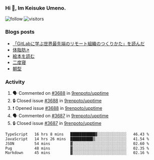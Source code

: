 ### Hi 👋, Im Keisuke Umeno.

<!--
**9renpoto/9renpoto** is a ✨ _special_ ✨ repository because its `README.md` (this file) appears on your GitHub profile.

Here are some ideas to get you started:

- 🔭 I’m currently working on ...
- 🌱 I’m currently learning ...
- 👯 I’m looking to collaborate on ...
- 🤔 I’m looking for help with ...
- 💬 Ask me about ...
- 📫 How to reach me: ...
- 😄 Pronouns: ...
- ⚡ Fun fact: ...
-->

![follow](https://img.shields.io/github/followers/9renpoto?label=Follow&style=social)
![visitors](https://komarev.com/ghpvc/?username=9renpoto&label=Profile%20views&color=0e75b6&style=flat)

### Blogs posts

<!-- BLOG-POST-LIST:START -->
- [「GitLabに学ぶ世界最先端のリモート組織のつくりかた」を読んだ](https://9renpoto.win/entry/2024/09/10/remote_organization)
- [体脂肪↗](https://9renpoto.win/entry/2024/08/12/gaining_fat)
- [絵本を読む](https://9renpoto.win/entry/2024/07/26/picture_book)
- [二度寝](https://9renpoto.win/entry/2024/07/18/going_back_to_sleep)
- [朝型](https://9renpoto.win/entry/2024/05/29/im-an-early)
<!-- BLOG-POST-LIST:END -->

### Activity

<!--START_SECTION:activity-->
1. 🗣 Commented on [#3688](https://github.com/9renpoto/upptime/issues/3688#issuecomment-2411981779) in [9renpoto/upptime](https://github.com/9renpoto/upptime)
2. 🔒 Closed issue [#3688](https://github.com/9renpoto/upptime/issues/3688) in [9renpoto/upptime](https://github.com/9renpoto/upptime)
3. ❗ Opened issue [#3688](https://github.com/9renpoto/upptime/issues/3688) in [9renpoto/upptime](https://github.com/9renpoto/upptime)
4. 🗣 Commented on [#3687](https://github.com/9renpoto/upptime/issues/3687#issuecomment-2411051521) in [9renpoto/upptime](https://github.com/9renpoto/upptime)
5. 🔒 Closed issue [#3687](https://github.com/9renpoto/upptime/issues/3687) in [9renpoto/upptime](https://github.com/9renpoto/upptime)
<!--END_SECTION:activity-->

<!--START_SECTION:waka-->

```txt
TypeScript   16 hrs 8 mins   ███████████▓░░░░░░░░░░░░░   46.43 %
JavaScript   14 hrs 26 mins  ██████████▒░░░░░░░░░░░░░░   41.54 %
JSON         54 mins         ▓░░░░░░░░░░░░░░░░░░░░░░░░   02.60 %
Pug          48 mins         ▓░░░░░░░░░░░░░░░░░░░░░░░░   02.35 %
Markdown     45 mins         ▓░░░░░░░░░░░░░░░░░░░░░░░░   02.16 %
```

<!--END_SECTION:waka-->
